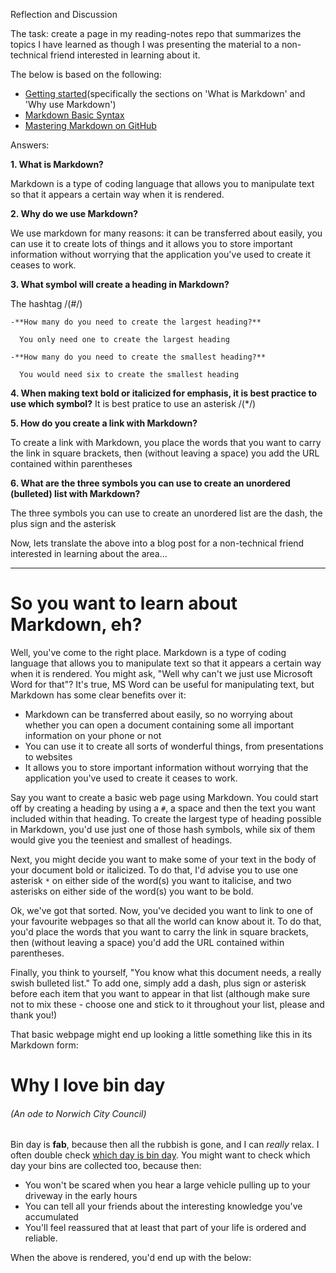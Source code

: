 Reflection and Discussion

The task: create a page in my reading-notes repo that summarizes the topics I have learned as though I was presenting the material to a non-technical friend interested in learning about it.

The below is based on the following:
- [Getting started](https://www.markdownguide.org/getting-started/)(specifically the sections on 'What is Markdown' and 'Why use Markdown')
- [Markdown Basic Syntax](https://www.markdownguide.org/basic-syntax/)
- [Mastering Markdown on GitHub](https://docs.github.com/en/get-started/writing-on-github/getting-started-with-writing-and-formatting-on-github/basic-writing-and-formatting-syntax) 

Answers:

**1. What is Markdown?**

   Markdown is a type of coding language that allows you to manipulate text so that it appears a certain way when it is rendered.

**2. Why do we use Markdown?**

   We use markdown for many reasons: it can be transferred about easily, you can use it to create lots of things and it allows you to store important information without worrying that the application you've used to create it ceases to work.

**3. What symbol will create a heading in Markdown?**

   The hashtag /(#/)
   
    -**How many do you need to create the largest heading?** 

      You only need one to create the largest heading
   
    -**How many do you need to create the smallest heading?**

      You would need six to create the smallest heading
   
**4. When making text bold or italicized for emphasis, it is best practice to use which symbol?**
It is best pratice to use an asterisk /(*/)
   
**5. How do you create a link with Markdown?**

To create a link with Markdown, you place the words that you want to carry the link in square brackets, then (without leaving a space) you add the URL contained within parentheses

**6. What are the three symbols you can use to create an unordered (bulleted) list with Markdown?**

The three symbols you can use to create an unordered list are the dash, the plus sign and the asterisk

   Now, lets translate the above into a blog post for a non-technical friend interested in learning about the area...

------------------------------------------------------------------------------------------------
# So you want to learn about Markdown, eh?

Well, you've come to the right place. Markdown is a type of coding language that allows you to manipulate text so that it appears a certain way when it is rendered. You might ask, "Well why can't we just use Microsoft Word for that"? It's true, MS Word can be useful for manipulating text, but Markdown has some clear benefits over it:

- Markdown can be transferred about easily, so no worrying about whether you can open a document containing some all important information on your phone or not
- You can use it to create all sorts of wonderful things, from presentations to websites
- It allows you to store important information without worrying that the application you've used to create it ceases to work.

Say you want to create a basic web page using Markdown. You could start off by creating a heading by using a `#`, a space and then the text you want included within that heading. To create the largest type of heading possible in Markdown, you'd use just one of those hash symbols, while six of them would give you the teeniest and smallest of headings.

Next, you might decide you want to make some of your text in the body of your document bold or italicized. To do that, I'd advise you to use one asterisk `*` on either side of the word(s) you want to italicise, and two asterisks on either side of the word(s) you want to be bold.

Ok, we've got that sorted. Now, you've decided you want to link to one of your favourite webpages so that all the world can know about it. To do that, you'd place the words that you want to carry the link in square brackets, then (without leaving a space) you'd add the URL contained within parentheses.

Finally, you think to yourself, "You know what this document needs, a really swish bulleted list." To add one, simply add a dash, plus sign or asterisk before each item that you want to appear in that list (although make sure not to mix these - choose one and stick to it throughout your list, please and thank you!)

That basic webpage might end up looking a little something like this in its Markdown form:

# Why I love bin day
###### (An ode to Norwich City Council)

Bin day is **fab**, because then all the rubbish is gone, and I can *really* relax. I often double check [which day is bin day](https://maps.norwich.gov.uk/mynorwich/index.html). You might want to check which day your bins are collected too, because then:

+ You won't be scared when you hear a large vehicle pulling up to your driveway in the early hours
+ You can tell all your friends about the interesting knowledge you've accumulated
+ You'll feel reassured that at least that part of your life is ordered and reliable.

When the above is rendered, you'd end up with the below:


